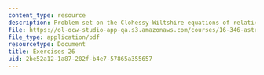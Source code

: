 ```yaml
---
content_type: resource
description: Problem set on the Clohessy-Wiltshire equations of relative motion.
file: https://ol-ocw-studio-app-qa.s3.amazonaws.com/courses/16-346-astrodynamics-fall-2008/2be52a121a87202fb4e757865a355657_ex_26.pdf
file_type: application/pdf
resourcetype: Document
title: Exercises 26
uid: 2be52a12-1a87-202f-b4e7-57865a355657
---
```

